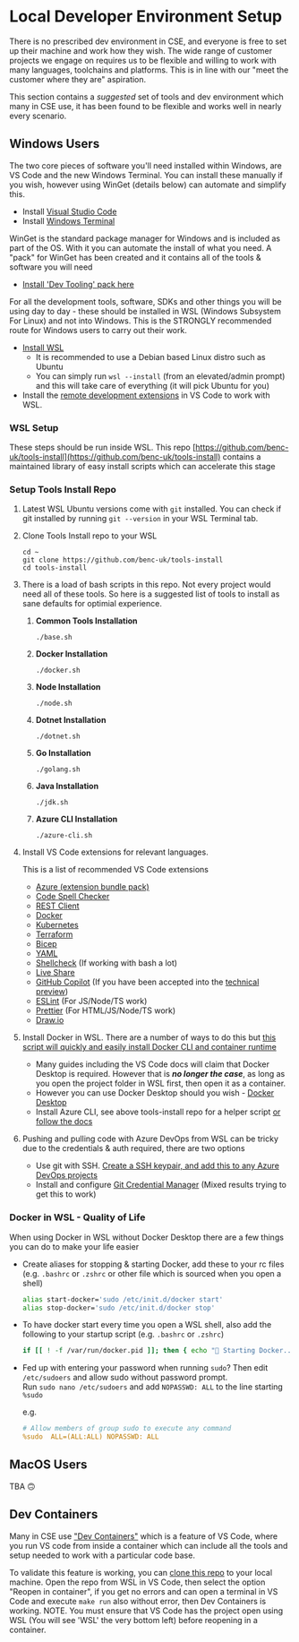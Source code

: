 # Local Developer Environment Setup

There is no prescribed dev environment in CSE, and everyone is free to set up their machine and work how they wish. The wide range of customer projects we engage on requires us to be flexible and willing to work with many languages, toolchains and platforms. This is in line with our "meet the customer where they are" aspiration.

This section contains a *suggested* set of tools and dev environment which many in CSE use, it has been found to be flexible and works well in nearly every scenario.

## Windows Users

The two core pieces of software you'll need installed within Windows, are VS Code and the new Windows Terminal. You can install these manually if you wish, however using WinGet (details below) can automate and simplify this.

- Install [Visual Studio Code](https://code.visualstudio.com/docs/setup/setup-overview)
- Install [Windows Terminal](https://apps.microsoft.com/store/detail/windows-terminal/9N0DX20HK701?hl=en-gb&gl=GB)

WinGet is the standard package manager for Windows and is included as part of the OS. With it you can automate the install of what you need. A "pack" for WinGet has been created and it contains all of the tools & software you will need

- [Install 'Dev Tooling' pack here](https://winstall.app/packs/zzbVwCc3M)

For all the development tools, software, SDKs and other things you will be using day to day - these should be installed in WSL (Windows Subsystem For Linux) and not into Windows. This is the STRONGLY recommended route for Windows users to carry out their work.

- [Install WSL](https://docs.microsoft.com/en-us/windows/wsl/install)
  - It is recommended to use a Debian based Linux distro such as Ubuntu
  - You can simply run `wsl --install` (from an elevated/admin prompt) and this will take care of everything (it will pick Ubuntu for you)
- Install the [remote development extensions](https://marketplace.visualstudio.com/items?itemName=ms-vscode-remote.vscode-remote-extensionpack) in VS Code to work with WSL.

### WSL Setup

These steps should be run inside WSL. This repo [https://github.com/benc-uk/tools-install](https://github.com/benc-uk/tools-install) contains a maintained library of easy install scripts which can accelerate this stage

### Setup Tools Install Repo

1. Latest WSL Ubuntu versions come with `git` installed. You can check if git installed by running `git --version` in your WSL Terminal tab.
2. Clone Tools Install repo to your WSL
    ```
    cd ~
    git clone https://github.com/benc-uk/tools-install
    cd tools-install
    ``` 
    
3. There is a load of bash scripts in this repo. Not every project would need all of these tools. So here is a suggested list of tools to install as sane defaults for optimial experience.

    1. **Common Tools Installation**   
        ```
        ./base.sh
        ```
    1. **Docker Installation**   
        ```
        ./docker.sh
        ```
    1. **Node Installation**  
        ```
        ./node.sh
        ```
    1. **Dotnet Installation**  
        ```
        ./dotnet.sh
        ```
    1. **Go Installation**
        ```
        ./golang.sh
        ```
    1. **Java Installation**
        ```
        ./jdk.sh
        ```
    1. **Azure CLI Installation**
        ```
        ./azure-cli.sh
        ```

4. Install VS Code extensions for relevant languages.
  
    This is a list of recommended VS Code extensions
    - [Azure (extension bundle pack)](https://marketplace.visualstudio.com/items?itemName=ms-vscode.vscode-node-azure-pack)
    - [Code Spell Checker](https://marketplace.visualstudio.com/items?itemName=streetsidesoftware.code-spell-checker)
    - [REST Client](https://marketplace.visualstudio.com/items?itemName=humao.rest-client)
    - [Docker](https://marketplace.visualstudio.com/items?itemName=ms-azuretools.vscode-docker)
    - [Kubernetes](https://marketplace.visualstudio.com/items?itemName=ms-kubernetes-tools.vscode-kubernetes-tools)
    - [Terraform](https://marketplace.visualstudio.com/items?itemName=HashiCorp.terraform)
    - [Bicep](https://marketplace.visualstudio.com/items?itemName=ms-azuretools.vscode-bicep)
    - [YAML](https://marketplace.visualstudio.com/items?itemName=redhat.vscode-yaml)
    - [Shellcheck](https://marketplace.visualstudio.com/items?itemName=timonwong.shellcheck) (If working with bash a lot)
    - [Live Share](https://marketplace.visualstudio.com/items?itemName=MS-vsliveshare.vsliveshare)
    - [GitHub Copilot](https://marketplace.visualstudio.com/items?itemName=GitHub.copilot) (If you have been accepted into the [technical preview](https://github.com/features/copilot/signup))
    - [ESLint](https://marketplace.visualstudio.com/items?itemName=dbaeumer.vscode-eslint) (For JS/Node/TS work)
    - [Prettier](https://marketplace.visualstudio.com/items?itemName=esbenp.prettier-vscode) (For HTML/JS/Node/TS work)
    - [Draw.io](https://marketplace.visualstudio.com/items?itemName=hediet.vscode-drawio)
5. Install Docker in WSL. There are a number of ways to do this but [this script will quickly and easily install Docker CLI and container runtime](https://github.com/benc-uk/tools-install/blob/master/docker.sh)
    - Many guides including the VS Code docs will claim that Docker Desktop is required. However that is ***no longer the case***, as long as you open the project folder in WSL first, then open it as a container.
    - However you can use Docker Desktop should you wish - [Docker Desktop](https://www.docker.com/products/docker-desktop/)
    - Install Azure CLI, see above tools-install repo for a helper script [or follow the docs](http://aka.ms/azure-cli)

6. Pushing and pulling code with Azure DevOps from WSL can be tricky due to the credentials & auth required, there are two options
    - Use git with SSH. [Create a SSH keypair, and add this to any Azure DevOps projects](https://docs.microsoft.com/en-us/azure/devops/repos/git/use-ssh-keys-to-authenticate?view=azure-devops)
    - Install and configure [Git Credential Manager](https://github.com/GitCredentialManager/git-credential-manager) (Mixed results trying to get this to work)

### Docker in WSL - Quality of Life

When using Docker in WSL without Docker Desktop there are a few things you can do to make your life easier

- Create aliases for stopping & starting Docker, add these to your rc files (e.g. `.bashrc` or `.zshrc` or other file which is sourced when you open a shell)

  ```bash
  alias start-docker='sudo /etc/init.d/docker start'
  alias stop-docker='sudo /etc/init.d/docker stop'
  ```

- To have docker start every time you open a WSL shell, also add the following to your startup script (e.g. `.bashrc` or `.zshrc`)

  ```bash
  if [[ ! -f /var/run/docker.pid ]]; then { echo "🐳 Starting Docker..."; start-docker; }; fi
  ```

- Fed up with entering your password when running `sudo`? Then edit `/etc/sudoers` and allow sudo without password prompt.  
Run `sudo nano /etc/sudoers` and add `NOPASSWD: ALL` to the line starting `%sudo`

  e.g.

  ```yaml
  # Allow members of group sudo to execute any command
  %sudo  ALL=(ALL:ALL) NOPASSWD: ALL
  ```

## MacOS Users

TBA 🙃

## Dev Containers

Many in CSE use ["Dev Containers"](https://microsoft.github.io/code-with-engineering-playbook/developer-experience/devcontainers/) which is a feature of VS Code, where you run VS code from inside a container which can include all the tools and setup needed to work with a particular code base.

To validate this feature is working, you can [clone this repo](https://github.com/benc-uk/nodejs-demoapp) to your local machine. Open the repo from WSL in VS Code, then select the option "Reopen in container", if you get no errors and can open a terminal in VS Code and execute `make run` also without error, then Dev Containers is working. NOTE. You must ensure that VS Code has the project open using WSL (You will see 'WSL' the very bottom left) before reopening in a container.

